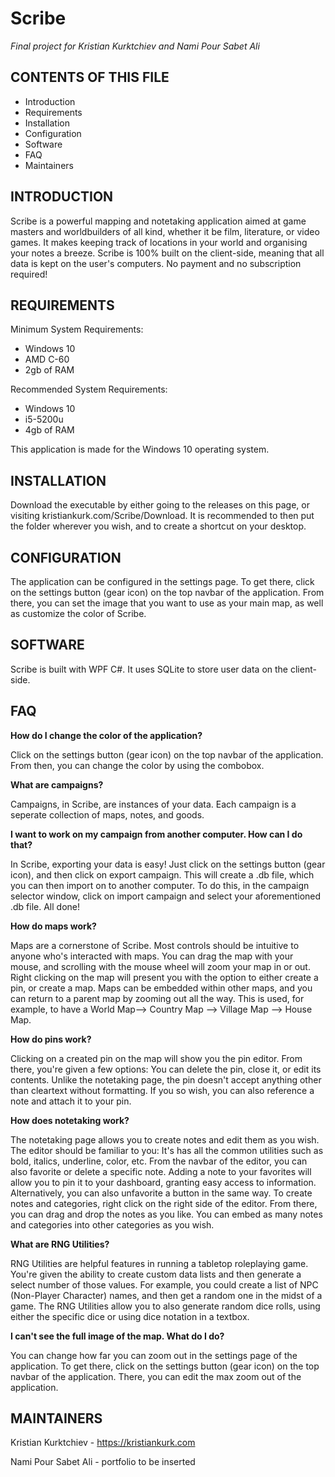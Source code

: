 # Scribe
*Final project for Kristian Kurktchiev and Nami Pour Sabet Ali*


CONTENTS OF THIS FILE
---------------------
   
 * Introduction
 * Requirements
 * Installation
 * Configuration
 * Software
 * FAQ
 * Maintainers


INTRODUCTION
------------
Scribe is a powerful mapping and notetaking application aimed at game masters and worldbuilders of all kind, whether it be film, literature, or video games. It makes keeping track of locations in your world and organising your notes a breeze. Scribe is 100% built on the client-side, meaning that all data is kept on the user's computers. No payment and no subscription required!


REQUIREMENTS
------------
Minimum System Requirements:
* Windows 10
* AMD C-60
* 2gb of RAM

Recommended System Requirements:
* Windows 10
* i5-5200u
* 4gb of RAM

This application is made for the Windows 10 operating system.


INSTALLATION
------------
Download the executable by either going to the releases on this page, or visiting kristiankurk.com/Scribe/Download. It is recommended to then put the folder wherever you wish, and to create a shortcut on your desktop.


CONFIGURATION
------------
The application can be configured in the settings page. To get there, click on the settings button (gear icon) on the top navbar of the application. From there, you can set the image that you want to use as your main map, as well as customize the color of Scribe.


SOFTWARE
------------
Scribe is built with WPF C#. It uses SQLite to store user data on the client-side.


FAQ
------------
**How do I change the color of the application?**

Click on the settings button (gear icon) on the top navbar of the application. From then, you can change the color by using the combobox.


**What are campaigns?**

Campaigns, in Scribe, are instances of your data. Each campaign is a seperate collection of maps, notes, and goods.


**I want to work on my campaign from another computer. How can I do that?**

In Scribe, exporting your data is easy! Just click on the settings button (gear icon), and then click on export campaign. This will create a .db file, which you can then import on to another computer. To do this, in the campaign selector window, click on import campaign and select your aforementioned .db file. All done!


**How do maps work?**

Maps are a cornerstone of Scribe. Most controls should be intuitive to anyone who's interacted with maps. You can drag the map with your mouse, and scrolling with the mouse wheel will zoom your map in or out. Right clicking on the map will present you with the option to either create a pin, or create a map. Maps can be embedded within other maps, and you can return to a parent map by zooming out all the way. This is used, for example, to have a World Map--> Country Map --> Village Map --> House Map. 


**How do pins work?**

Clicking on a created pin on the map will show you the pin editor. From there, you're given a few options: You can delete the pin, close it, or edit its contents. Unlike the notetaking page, the pin doesn't accept anything other than cleartext without formatting. If you so wish, you can also reference a note and attach it to your pin.


**How does notetaking work?**

The notetaking page allows you to create notes and edit them as you wish. The editor should be familiar to you: It's has all the common utilities such as bold, italics, underline, color, etc. From the navbar of the editor, you can also favorite or delete a specific note. Adding a note to your favorites will allow you to pin it to your dashboard, granting easy access to information. Alternatively, you can also unfavorite a button in the same way. To create notes and categories, right click on the right side of the editor. From there, you can drag and drop the notes as you like. You can embed as many notes and categories into other categories as you wish.


**What are RNG Utilities?**

RNG Utilities are helpful features in running a tabletop roleplaying game. You're given the ability to create custom data lists and then generate a select number of those values. For example, you could create a list of NPC (Non-Player Character) names, and then get a random one in the midst of a game. The RNG Utilities allow you to also generate random dice rolls, using either the specific dice or using dice notation in a textbox. 

**I can't see the full image of the map. What do I do?**

You can change how far you can zoom out in the settings page of the application. To get there, click on the settings button (gear icon) on the top navbar of the application. There, you can edit the max zoom out of the application.


MAINTAINERS
------------
Kristian Kurktchiev - https://kristiankurk.com

Nami Pour Sabet Ali - portfolio to be inserted
